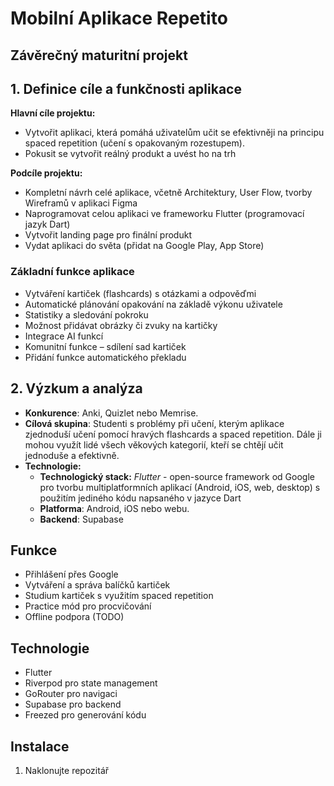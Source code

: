 # Mobilní Aplikace Repetito
## Závěrečný maturitní projekt
## 1. Definice cíle a funkčnosti aplikace

**Hlavní cíle projektu:** 
- Vytvořit aplikaci, která pomáhá uživatelům učit se efektivněji na principu spaced repetition (učení s opakovaným rozestupem).
- Pokusit se vytvořit reálný produkt a uvést ho na trh

**Podcíle projektu:** 
- Kompletní návrh celé aplikace, včetně Architektury, User Flow, tvorby Wireframů v aplikaci Figma
- Naprogramovat celou aplikaci ve frameworku Flutter (programovací jazyk Dart)
- Vytvořit landing page pro finální produkt
- Vydat aplikaci do světa (přidat na Google Play, App Store)

### Základní funkce aplikace
- Vytváření kartiček (flashcards) s otázkami a odpověďmi
- Automatické plánování opakování na základě výkonu uživatele
- Statistiky a sledování pokroku
- Možnost přidávat obrázky či zvuky na kartičky
- Integrace AI funkcí
- Komunitní funkce – sdílení sad kartiček
- Přidání funkce automatického překladu

## 2. Výzkum a analýza
- **Konkurence**: Anki, Quizlet nebo Memrise.
- **Cílová skupina**: Studenti s problémy při učení, kterým aplikace zjednoduší učení pomocí hravých flashcards a spaced repetition. Dále ji mohou využít lidé všech věkových kategorií, kteří se chtějí učit jednoduše a efektivně.
- **Technologie:**
    - **Technologický stack:** *Flutter* - open-source framework od Google pro tvorbu multiplatformních aplikací (Android, iOS, web, desktop) s použitím jediného kódu napsaného v jazyce Dart
    - **Platforma**: Android, iOS nebo webu.
    - **Backend**: Supabase

## Funkce

- Přihlášení přes Google
- Vytváření a správa balíčků kartiček
- Studium kartiček s využitím spaced repetition
- Practice mód pro procvičování
- Offline podpora (TODO)

## Technologie

- Flutter
- Riverpod pro state management
- GoRouter pro navigaci
- Supabase pro backend
- Freezed pro generování kódu

## Instalace

1. Naklonujte repozitář

